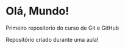 # Olá, Mundo!
 Primeiro repositorio do curso de Git e GitHub

 Repositório criado durante uma aula!
